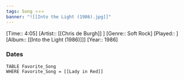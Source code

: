 ```yaml
---
tags: Song ⭐⭐⭐ 
banner: "![[Into the Light (1986).jpg]]"
---
```

[Time:: 4:05]
[Artist:: [[Chris de Burgh]] ]
[Genre:: Soft Rock]
[Played:: ]
[Album:: [[Into the Light (1986)]]]
[Year:: 1986]
### Dates
````dataview
TABLE Favorite_Song
WHERE Favorite_Song = [[Lady in Red]]
````